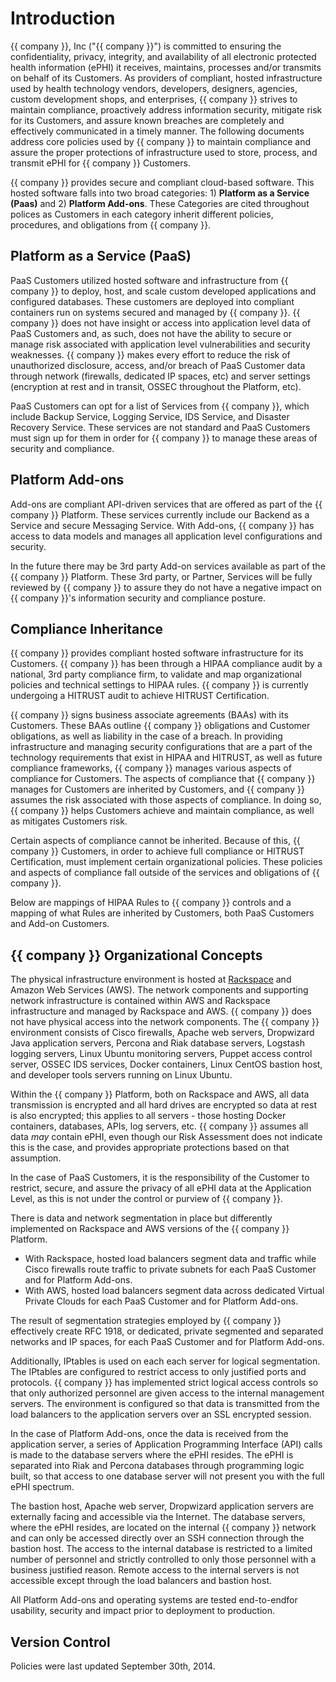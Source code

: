 # Introduction

{{ company }}, Inc ("{{ company }}") is committed to ensuring the confidentiality, privacy, integrity, and availability of all electronic protected health information (ePHI) it receives, maintains, processes and/or transmits on behalf of its Customers. As providers of compliant, hosted infrastructure used by health technology vendors, developers, designers, agencies, custom development shops, and enterprises, {{ company }} strives to maintain compliance, proactively address information security, mitigate risk for its Customers, and assure known breaches are completely and effectively communicated in a timely manner. The following documents address core policies used by {{ company }} to maintain compliance and assure the proper protections of infrastructure used to store, process, and transmit ePHI for {{ company }} Customers.

{{ company }} provides secure and compliant cloud-based software. This hosted software falls into two broad categories: 1) **Platform as a Service (Paas)** and 2) **Platform Add-ons**. These Categories are cited throughout polices as Customers in each category inherit different policies, procedures, and obligations from {{ company }}.

## Platform as a Service (PaaS)

PaaS Customers utilized hosted software and infrastructure from {{ company }} to deploy, host, and scale custom developed applications and configured databases. These customers are deployed into compliant containers run on systems secured and managed by {{ company }}. {{ company }} does not have insight or access into application level data of PaaS Customers and, as such, does not have the ability to secure or manage risk associated with application level vulnerabilities and security weaknesses. {{ company }} makes every effort to reduce the risk of unauthorized disclosure, access, and/or breach of PaaS Customer data through network (firewalls, dedicated IP spaces, etc) and server settings (encryption at rest and in transit, OSSEC throughout the Platform, etc).

PaaS Customers can opt for a list of Services from {{ company }}, which include Backup Service, Logging Service, IDS Service, and Disaster Recovery Service. These services are not standard and PaaS Customers must sign up for them in order for {{ company }} to manage these areas of security and compliance.

## Platform Add-ons

Add-ons are compliant API-driven services that are offered as part of the {{ company }} Platform. These services currently include our Backend as a Service and secure Messaging Service. With Add-ons, {{ company }} has access to data models and manages all application level configurations and security.

In the future there may be 3rd party Add-on services available as part of the {{ company }} Platform. These 3rd party, or Partner, Services will be fully reviewed by {{ company }} to assure they do not have a negative impact on {{ company }}'s information security and compliance posture.

## Compliance Inheritance

{{ company }} provides compliant hosted software infrastructure for its Customers. {{ company }} has been through a HIPAA compliance audit by a national, 3rd party compliance firm, to validate and map organizational policies and technical settings to HIPAA rules. {{ company }} is currently undergoing a HITRUST audit to achieve HITRUST Certification.

{{ company }} signs business associate agreements (BAAs) with its Customers. These BAAs outline {{ company }} obligations and Customer obligations, as well as liability in the case of a breach. In providing infrastructure and managing security configurations that are a part of the technology requirements that exist in HIPAA and HITRUST, as well as future compliance frameworks, {{ company }} manages various aspects of compliance for Customers. The aspects of compliance that {{ company }} manages for Customers are inherited by Customers, and {{ company }} assumes the risk associated with those aspects of compliance. In doing so, {{ company }} helps Customers achieve and maintain compliance, as well as mitigates Customers risk.

Certain aspects of compliance cannot be inherited. Because of this, {{ company }} Customers, in order to achieve full compliance or HITRUST Certification, must implement certain organizational policies. These policies and aspects of compliance fall outside of the services and obligations of {{ company }}.

Below are mappings of HIPAA Rules to {{ company }} controls and a mapping of what Rules are inherited by Customers, both PaaS Customers and Add-on Customers.

## {{ company }} Organizational Concepts

The physical infrastructure environment is hosted at [Rackspace](http://broadcast.rackspace.com/downloads/pdfs/RackspaceSecurityApproach.pdf) and Amazon Web Services (AWS). The network components and supporting network infrastructure is contained within AWS and Rackspace infrastructure and managed by Rackspace and AWS. {{ company }} does not have physical access into the network components. The {{ company }} environment consists of Cisco firewalls, Apache web servers, Dropwizard Java application servers, Percona and Riak database servers, Logstash logging servers, Linux Ubuntu monitoring servers, Puppet access control server, OSSEC IDS services, Docker containers, Linux CentOS bastion host, and developer tools servers running on Linux Ubuntu.

Within the {{ company }} Platform, both on Rackspace and AWS, all data transmission is encrypted and all hard drives are encrypted so data at rest is also encrypted; this applies to all servers - those hosting Docker containers, databases, APIs, log servers, etc. {{ company }} assumes all data *may* contain ePHI, even though our Risk Assessment does not indicate this is the case, and provides appropriate protections based on that assumption.

In the case of PaaS Customers, it is the responsibility of the Customer to restrict, secure, and assure the privacy of all ePHI data at the Application Level, as this is not under the control or purview of {{ company }}.

There is data and network segmentation in place but differently implemented on Rackspace and AWS versions of the {{ company }} Platform.

* With Rackspace, hosted load balancers segment data and traffic while Cisco firewalls route traffic to private subnets for each PaaS Customer and for Platform Add-ons.
* With AWS, hosted load balancers segment data across dedicated Virtual Private Clouds for each PaaS Customer and for Platform Add-ons.

The result of segmentation strategies employed by {{ company }} effectively create RFC 1918, or dedicated, private segmented and separated networks and IP spaces, for each PaaS Customer and for Platform Add-ons. 

Additionally, IPtables is used on each each server for logical segmentation. The IPtables are configured to restrict access to only justified ports and protocols. {{ company }} has implemented strict logical access controls so that only authorized personnel are given access to the internal management servers. The environment is configured so that data is transmitted from the load balancers to the application servers over an SSL encrypted session.

In the case of Platform Add-ons, once the data is received from the application server, a series of Application Programming Interface (API) calls is made to the database servers where the ePHI resides. The ePHI is separated into Riak and Percona databases through programming logic built, so that access to one database server will not present you with the full ePHI spectrum. 

The bastion host, Apache web server, Dropwizard application servers are externally facing and accessible via the Internet. The database servers, where the ePHI resides, are located on the internal {{ company }} network and can only be accessed directly over an SSH connection through the bastion host. The access to the internal database is restricted to a limited number of personnel and strictly controlled to only those personnel with a business justified reason. Remote access to the internal servers is not accessible except through the load balancers and bastion host.

All Platform Add-ons and operating systems are tested end-to-endfor usability, security and impact prior to deployment to production.

## Version Control

Policies were last updated September 30th, 2014.